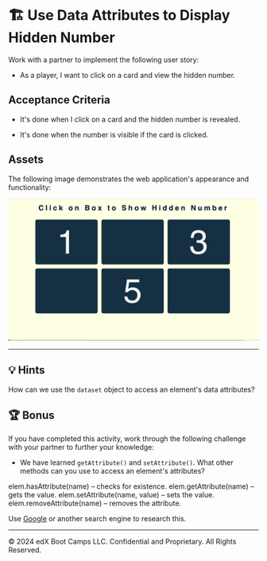 # 🏗️ Use Data Attributes to Display Hidden Number

Work with a partner to implement the following user story:

* As a player, I want to click on a card and view the hidden number.

## Acceptance Criteria

* It's done when I click on a card and the hidden number is revealed.

* It's done when the number is visible if the card is clicked.

## Assets

The following image demonstrates the web application's appearance and functionality:

![Six cards appear in a grid, with the numbers 1, 3, and 5 displayed on three of the cards while the remaining three appear blank.](./images/01-screenshot.png)

---

## 💡 Hints

How can we use the `dataset` object to access an element's data attributes?

## 🏆 Bonus

If you have completed this activity, work through the following challenge with your partner to further your knowledge:

* We have learned `getAttribute()` and `setAttribute()`. What other methods can you use to access an element's attributes?

elem.hasAttribute(name) – checks for existence.
elem.getAttribute(name) – gets the value.
elem.setAttribute(name, value) – sets the value.
elem.removeAttribute(name) – removes the attribute.

Use [Google](https://www.google.com) or another search engine to research this.

---
© 2024 edX Boot Camps LLC. Confidential and Proprietary. All Rights Reserved.
